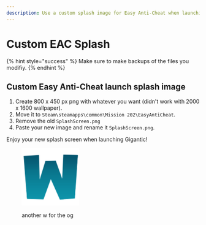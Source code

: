 ```yaml
---
description: Use a custom splash image for Easy Anti-Cheat when launching Gigantic.
---
```


# Custom EAC Splash

{% hint style="success" %}
Make sure to make backups of the files you modifiy.
{% endhint %}

## Custom Easy Anti-Cheat launch splash image

1. Create 800 x 450 px png with whatever you want (didn't work with 2000 x 1600 wallpaper).
2. Move it to `Steam\steamapps\common\Mission 202\EasyAntiCheat`.
3. Remove the old `SplashScreen.png`&#x20;
4. Paste your new image and rename it `SplashScreen.png`.

Enjoy your new splash screen when launching Gigantic!

<figure><img src="../.gitbook/assets/Wingiganticcolor-300px.png" alt="" width="150"><figcaption><p>another w for the og</p></figcaption></figure>
